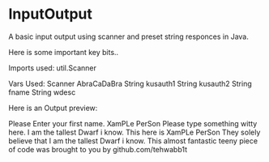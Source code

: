 # InputOutput

A basic input output using scanner and preset string responces in Java.

Here is some important key bits..

Imports used:
util.Scanner

Vars Used:
Scanner AbraCaDaBra
String kusauth1
String kusauth2
String fname
String wdesc

Here is an Output preview:

Please Enter your first name.
XamPLe PerSon
Please type something witty here.
I am the tallest Dwarf i know.
This here is XamPLe PerSon
They solely believe that I am the tallest Dwarf i know.
This almost fantastic teeny piece of code was brought to you by github.com/tehwabb1t


